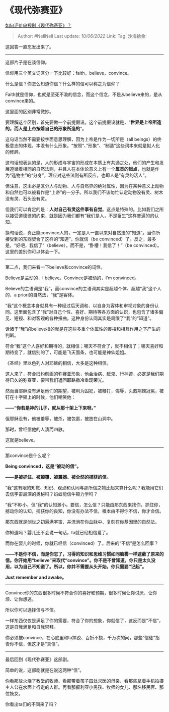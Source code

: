 # 《现代弥赛亚》

[如何评价电视剧《现代弥赛亚》？](https://www.zhihu.com/question/364074926/answer/2519267216)

> Author: #NellNell
> Last update: *10/06/2022*
> Link:
> Tag:
> 沙海拾金:

这回答一直忘发出来了。

***

这部片子是在谈信仰。

信仰用三个英文词区分一下比较好：faith，believe，convince。

什么是信？你怎么知道你信？什么样的信可以称之为信仰？

Faith就是信仰，也就是至死不渝的信念，而这个信念，不是从believe来的，是从convince来的。

这里面的区别非常微妙。

要理解这个区别，首先要做一个前提假设。这个前提假设就是，“**世界是上帝所造的，而人是上帝按着自己的形象所造的**”。

这句话当然不需要按字面意思理解，因为上帝是作为一切所是（all beings）的终极意志的体现，本没有什么形象。“按照“、”形象”、“制造”这些词本来就是拟人化的修辞。

这句话想表达的是，人的形成与宇宙的形成在本质上有共通之处，他们的产生和发展遵循着相同的自然法则，并且人在本体论意义上有一个**属灵的起点**，也就是作为“造物主”的“分身”，理应对这些法则有所反应，也即人是“有灵的活人”。

但注意，这未必是区分人与动物、人与自然界的绝对属性，因为在某种意义上动物和自然也可以被看作是“上帝”的一分子。所以我们不该匆忙认定动物没有灵、树木没有灵、石头没有灵。

但我们可以肯定的是：**人对自己有灵这件事有自觉**。这点是特殊的。比如我们之所以接受道德律的约束，就是因为我们都有“我们是人，不是畜生”这样普遍的的认知。

换句话说，真正能convince人的，一定是人一直以来对自然法的“知道”。当你所接受到的东西契合了这样的“知道”，你就信（be convinced）了。反之，最多是，“好吧，我信了”（believe），而不是，“卧槽！我信了！”（be convinced）。这里的差别你可以体会一下。

---

第二点，我们来看一下believe和convince的词性。

Believe是主动的，I believe。Convince是被动的，I‘m convinced。

Believe的主语词是“我”，而convince的主语词其实是超越个体、超越“我”这个人的、a priori的自然法，“我”是客体。

“我”这个概念本身就具有一种经过后天调和、以自身为客体和审视对象的身份认同。这里面包含了“我”对自己个性、喜好、期待等各方面的认识，也包含了诸多偏见、短视、和对客观的各种扭曲。这种身份认同其实是局限了“我”的“知道”。

诉诸于“我”的believe指的就是在这些多重个体属性的裹挟和相互作用之下产生的判断。

符合“我”这个人喜好和期待的，就相信；哪天不符合了，就不相信了；哪天喜好和期待变了，就信别的了，可能是飞天面条，也可能是神仙姐姐。

《圣经》里以色列人对耶稣的相信，大多是这种相信。

这人来了，符合旧约刻画的弥赛亚形象，他会治病、赶鬼、行神迹，必定是我们期待已久的弥赛亚，要带我们返回耶路撒冷重现荣光。

然而当耶稣没有满足他们的期望，被判为囚犯，被鞭打，侮辱，头戴荆棘冠冕，被钉在十字架上的时候，他们嘲笑他：

**——“你若是神的儿子，就从那十架上下来呀。”**

但耶稣没有，他被羞辱，被杀，被包裹，被放在山洞中。

那时，曾经信他的人溃而四散。

这就是believe。

---

那convince是什么呢？

**Being convinced，这是“被动的信”。**

**——是被抓住、被颠覆、被震撼、被全然的捕获的信。**

“我”这有限的知觉、知识、观点和认同与那所信之物比起来算什么呢？我能用它们去信宇宙最深的奥秘吗？蚂蚁能信牛顿力学吗？

“我”不眇小，但“我”的认知渺小。要信，怎么信？只能由那东西来找你，抓住你，撼动你的认知，捕获你的良知，你没有办法不信，根本由不得你不信，你才会信。

那东西就是创世之初遍满宇宙、并流淌在你血脉中、复刻在你基因里的自然法。

你知道吗？婴儿还不会说一句话，ta就已经相信爱了。

而你在婴儿的时候，你就已经信（convinced）了。后来的“不信”是怎么回事？

**——不是你不信，而是你忘了，习得的知识和思维习惯如同脑雾一样遮蔽了原来的信。你开始用“believe”来取代“convince”。你不是不曾知道，你只是太久没用，以为自己不知道了。所以，你并不需要从头开始，你只需要“记起”。**

**Just remember and awake。**

---

Convince你的东西很多时候不符合你的喜好和预期，很多时候让你讨厌、让你烦、让你想逃。

所以你可以选择信与不信。

一样东西仅仅是满足了你的需要，符合了你的想象，你就信了，这反而是“不信”，这是自我满足和自我崇拜。

你必须被convince，在心底里和ta摔跤、百折不挠，千万次的问，那些“信徒”指责你不信，但这才是“真信”。

---

最后回到《现代弥赛亚》这部剧。

简单的说，这部剧就是在说这两种“信”。

你看那放火烧了教堂的牧师、看那带着孩子四处求医的母亲、看那些拿着手机拍摄主人公在水面上行走的人群。再看那叙利亚小男孩、牧师的女儿、那名移民官、那位妓女。

你看出ta们的不同来了吗？
